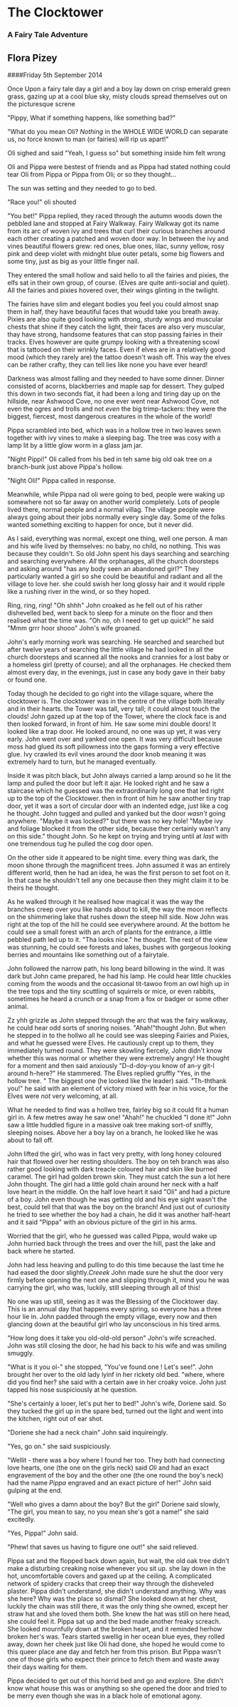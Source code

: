 # The Clocktower

### A Fairy Tale Adventure

## Flora Pizey
####Friday 5th September 2014

Once Upon a fairy tale day a girl and a boy lay down on crisp emerald green 
grass, gazing up at a cool blue sky, misty clouds spread themselves out 
on the picturesque screne

"Pippy, What if something happens, like something bad?"

"What do you mean Oli? _Nothing_ in the WHOLE WIDE WORLD can separate us, no 
force known to man (or fairies) will rip us apart!"

Oli sighed and said "Yeah, I guess so" but something inside him felt wrong 

Oli and Pippa were bestest of friends and as Pippa had stated nothing could 
tear Oli from Pippa or Pippa from Oli; or so they thought...

The sun was setting and they needed to go to bed.

"Race you!" oli shouted 

"You bet!" Pippa replied, they raced through the autumn woods down the pebbled 
lane and stopped at Fairy Walkway. Fairy Walkway got its name from its arc of 
woven ivy and trees that curl their curious branches around each other creating 
a patched and woven door way. In between the ivy and vines beautiful flowers grew: 
red ones, blue ones, lilac, sunny yellow, rosy pink and deep violet with midnght 
blue outer petals, some big flowers and some tiny, just as big as your little 
finger nail.

They entered the small hollow and said hello to all the fairies and pixies, 
the elfs sat in their own group, of course. (Elves are quite anti-social and 
quiet). All the fairies and pixies hovered over, their wings glinting in the 
twilight.

The fairies have slim and elegant bodies you feel you could almost snap them in 
half, they have beautiful faces that woudd take you breath away. Pixies are also 
quite good looking with strong, sturdy wings and muscular chests that shine if 
they catch the light, their faces are also very muscular, thay have strong, 
handsome features that can stop passing fairies in their tracks. Elves however 
are quite grumpy looking with a threatening scowl that is tattooed on their 
wrinkly faces. Even if elves are in a  relatively good mood
(which they rarely are) the tattoo doesn't wash off. This way the elves can be 
rather crafty, they can tell lies like none you have ever heard!

Darkness was almost falling and they needed to have some dinner. Dinner 
consisted of acorns, blackberries and maple sap for dessert. They gulped this 
down in two seconds flat, it had been a long and tiring day up on the hillside, 
near Ashwood Cove, no one ever went near Ashwood Cove, not even the ogres and 
trolls and not _even_ the big trimp-tackers: they were the biggest, fiercest, 
most dangerous creatures in the whole of the world!

Pippa scrambled into bed, which was in a hollow tree in two leaves sewn together 
with ivy vines to make a sleeping bag. The tree was cosy with a lamp lit by a 
little glow worm in a glass jam jar. 

"Night Pippi!" Oli called from his bed in teh same big old oak tree on a 
branch-bunk just above Pippa's hollow. 

"Night Oli!" Pippa called in response. 

Meanwhile, while Pippa nad oli were going to bed, people were waking up 
somewhere not so far away on another world completely. 
Lots of people lived there, normal people and a normal villag. The village 
people were always going about their jobs normally every single day. Some of 
the folks wanted something exciting to happen for once, but it never did. 

As I said, everything was normal, except one thing, well one person. A man and 
his wife lived by themselves: no baby, no child, no nothing. This was because 
they couldn't. So old John  spent his days searching and searching and searching 
everywhere. _All_ the orphanages, all the church doorsteps and asking around 
"has any body seen an abandoned girl?" They particularly wanted a girl so she 
could be beautiful and radiant and all the village to love her. she could swish 
her long glossy hair and it would ripple like a rushing river in the wind, or 
so they hoped. 

Ring, ring, ring! "Oh shhh" John croaked as he fell out of his rather 
dishevelled bed, went back to sleep for a minute on the floor and then realised 
what the time was. "Oh no, oh I need to get up quick!" he said "Mmm grrr hoor 
shooo" John's wife groaned. 

John's early morning work was searching. He searched and searched but after 
twelve years of searching the little village he had looked in all the church 
doorsteps and scanned all the nooks and crannies for a lost baby or a homeless 
girl (pretty of course); and all the orphanages. He checked them almost every 
day, in the evenings, just in case any body gave in their baby or found one. 

Today though he decided to go right into the village square, where the 
clocktower is. The clocktower was in the centre of the village both literally 
and in their hearts. the Tower was tall, very tall; it could almost touch the 
clouds! John gazed up at the top of the Tower, where the clock face is and then 
looked forward, in front of him. He saw some mini double doors! It looked like 
a trap door. He looked around, no one was up yet, it was very early. John went 
over and yanked one open. It was very difficult because moss had glued its soft 
pillowness into the gaps forming a very effective glue. Ivy crawled its evil 
vines around the door knob meaning it was extremely hard to turn, but he managed 
eventually.

Inside it was pitch black, but John always carried a lamp around so he lit the 
lamp and pulled the door but left it ajar. He looked right and he saw a 
staircase which he guessed was the extraordinarily long one that led right up to
the top of the Clocktower. then in front of him he saw another tiny trap door, 
yet it was a sort of circular door with an indented edge, just like a cog he 
thought. John tugged and pulled and yanked but the door _wasn't_ going anywhere. 
"Maybe it was locked?" but there was no key hole! "Maybe ivy and foliage blocked 
it from the other side, because ther certainly wasn't any on this side." thought 
John. So he kept on trying and trying until at _last_ with one tremendous tug 
he pulled the cog door open.  

On the other side it appeared to be night time. every thing was dark, the moon 
shone through the magnificent trees. John assumed it was an entirely different 
world, then he had an idea, he was the first person to set foot on it. In that 
case he shouldn't tell any one because then they might claim it to be theirs he 
thought.

As he walked through it he realised how magical it was the way the branches 
creep over you like hands about to kill, the way the moon reflects on the 
shimmering lake that rushes down the steep hill side. Now John was right at the 
top of the hill he could see everywhere around. At the bottom he could see a 
small forest with an arch of plants for the entrance, a little pebbled path led 
up to it. "Tha looks nice." he thought. The rest of the view was stunning, he 
could see forests and lakes, bushes with gorgeous looking berries and mountains
like something out of a fairytale. 

John followed the narrow path, his long beard billowing in the wind. It was dark 
but John came prepared, he had his lamp. He could hear little chuckles coming
from the woods and the occasional tit-tawoo from an owl high up in the tree tops 
and the tiny scuttling of squirrels or mice, or even rabbits, sometimes he heard 
a crunch or a snap from a fox or badger or some other animal. 

Zz yhh grizzle as John stepped through the arc that was the fairy walkway, he 
could hear odd sorts of snoring noises. "Ahah!"thought John. But when he stepped 
in to the hollwo all he could see was sleeping Fairies and Pixies, and what he 
guessed were Elves. He cautiously crept up to them, they immediately turned 
round. They were skowling fiercely, John didn't know whether this was normal or 
whether they were extremely angry! He thought for a moment and then said 
anxiously "D-d-doy-you know of an-y git-l around h-here?" He stammered. The 
Elves replied gruffly "Yes, in the hollow tree. " The biggest one (he looked 
like the leader) said. "Th-ththank you!" he said with an element of victory 
mixed with fear in his voice, for the Elves were _not_ very welcoming, at all. 

What he needed to find was a hollwo tree, fairley big so it could fit a human 
girl in. A few metres away he saw one! "Ahah!" he chuckled "I done it!" John saw 
a little huddled figure in a massive oak tree making sort-of  sniffly, sleeping 
noises. Above her a boy lay on a branch, he looked like he was about to fall off. 

John lifted the girl, who was in fact very pretty, with long honey coloured hair 
that flowed over her resting shoulders. The boy on teh branch was also rather 
good looking with dark treacle coloured hair and skin like burned caramel. The 
girl had golden brown skin. They must catch the sun a lot here John thought. 
The girl had a little gold chain around her neck with a half love heart in the 
middle. On the half love heart it said "Oli" and had a picture of a boy. John 
even though he was getting old and his eye sight wasn't the best, could tell 
that that was the boy on the branch! And just out of curiosity he tried to see 
whether the boy had a chain, he did it was another half-heart and it said 
"Pippa" with an obvious picture of the girl in his arms. 

Worried that the girl, who he guessed was called Pippa, would wake up John 
hurried back through the trees and over the hill, past the lake and back where 
he started. 

John had less heaving and pulling to do this time because the last time he had 
eased the door slightly._Creeek_ John made sure he shut the door very firmly 
before opening the next one and slipping through it, mind you he was carrying 
the girl, who was, luckily, still sleeping through all of this!

No one was up still, seeing as it was the Blessing of the Clocktower day. 
This is an annual day that happens every spring, so everyone has a three hour
lie in. John padded through the empty village, every now and then glancing down 
at the beautiful girl who lay unconscious in his tired arms. 

"How long does it take you old-old-old person" John's wife screached. John was 
still closing the door, he had his back to his wife and was smiling smuggly. 

"What is it you ol-" she stopped, "You've found one ! Let's see!". John brought 
her over to the old lady lyinf in her rickety old bed. "where, where did you 
find her? she said with a certain awe in her croaky voice. John just tapped his
nose suspiciously at he question. 

"She's certainly a looer, let's put her to bed!" John's wife, Doriene said. So
they tucked the girl up in the spare bed, turned out the light and went into the 
kitchen, right out of ear shot.

"Doriene she had a neck chain" John said inquireingly. 

"Yes, go on." she said suspiciously. 

"Wellit - there was a boy where I found her too. They both had connecting love 
hearts, one (the one on the girls neck) said _Oli_ and had an exact engravement 
of the boy and the other one (the one round the boy's neck) had the name _Pippa_
engraved and an exact picture of her!" John said gulping at the end. 

"Well who gives a damn about the boy? But the girl" Doriene said slowly, "The 
girl, you mean to say, no you mean she's got a name!" she said excitedly.

"Yes, Pippa!" John said.

"Phew! that saves us having to figure one out!" she said relieved.



Pippa sat and the flopped back down again, but wait, the old oak tree didn't 
make a disturbing creaking noise whenever you sit up. she lay down in the hot, 
uncomfortable covers and gaxed up at the ceiling. A complicated network of 
spidery cracks that creep their way through the disheveled plaster. Pippa didn't 
understand, she didn't understand anything. Why was she here? Why was the place 
so dismal? She looked down at her chest, luckily the chain was still there, it 
was the only thing she owned, except her straw hat and she loved them both. She 
knew the hat was still on here head, she could feel it. Pippa sat up and the bed 
made another freaky screach. She looked mournfully down at the broken heart, and 
it reminded herhow broken her's was. Tears started swellig in her ocean blue 
eyes, they rolled away, down her cheek just like Oli had done, she hoped he 
would come to this queer place ane day and fetch her from this prison. But Pippa 
wasn't one of those girls who expect their prince to fetch them and waste away 
their days waiting for them. 

Pippa decided to get out of this horrid bed and go and explore. She didn't know 
what house this was or anything so she opened the door and tried to be merry 
even though she was in a black hole of emotional agony.


